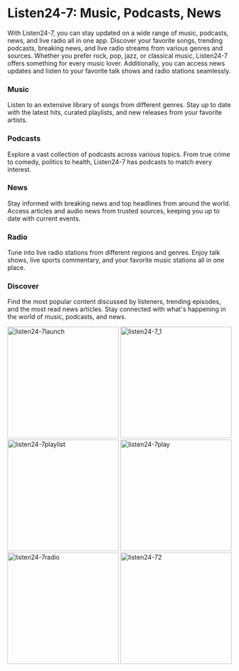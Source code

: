 # Listen24-7: Music, Podcasts, News

With Listen24-7, you can stay updated on a wide range of music, podcasts, news, and live radio all in one app. Discover your favorite songs, trending podcasts, breaking news, and live radio streams from various genres and sources. Whether you prefer rock, pop, jazz, or classical music, Listen24-7 offers something for every music lover. Additionally, you can access news updates and listen to your favorite talk shows and radio stations seamlessly.

### Music
Listen to an extensive library of songs from different genres. Stay up to date with the latest hits, curated playlists, and new releases from your favorite artists.

### Podcasts
Explore a vast collection of podcasts across various topics. From true crime to comedy, politics to health, Listen24-7 has podcasts to match every interest.

### News
Stay informed with breaking news and top headlines from around the world. Access articles and audio news from trusted sources, keeping you up to date with current events.

### Radio
Tune into live radio stations from different regions and genres. Enjoy talk shows, live sports commentary, and your favorite music stations all in one place.

### Discover
Find the most popular content discussed by listeners, trending episodes, and the most read news articles. Stay connected with what's happening in the world of music, podcasts, and news.


<img src="https://github.com/IremSever/Listen24-7/assets/99093113/ad7f539e-79e1-4172-89d8-9ee7f54aadf4" alt="listen24-7launch" width="250"/>
<img src="https://github.com/IremSever/Listen24-7/assets/99093113/0cf13e1e-69c0-4eb9-bf38-7570e5b15165" alt="listen24-7_1" width="250"/>
<img src="https://github.com/IremSever/Listen24-7/assets/99093113/61b31a4a-d5a2-41da-b6c4-bc7784a245bf" alt="listen24-7playlist" width="250"/>
<img src="https://github.com/IremSever/Listen24-7/assets/99093113/cee48636-a79d-4b16-b2a8-9e8aff77be14" alt="listen24-7play" width="250"/>
<img src="https://github.com/IremSever/Listen24-7/assets/99093113/441b038e-03e5-4ca8-b747-74e20dc87d9f" alt="listen24-7radio" width="250"/>
<img src="https://github.com/IremSever/Listen24-7/assets/99093113/854d26e4-9b49-4814-b8c6-f2a99d75b91c" alt="listen24-72" width="250"/>























